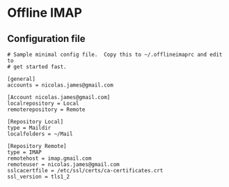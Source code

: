 # Offline IMAP

## Configuration file
	# Sample minimal config file.  Copy this to ~/.offlineimaprc and edit to
	# get started fast.
	
	[general]
	accounts = nicolas.james@gmail.com
	
	[Account nicolas.james@gmail.com]
	localrepository = Local
	remoterepository = Remote
	
	[Repository Local]
	type = Maildir
	localfolders = ~/Mail
	
	[Repository Remote]
	type = IMAP
	remotehost = imap.gmail.com
	remoteuser = nicolas.james@gmail.com
	sslcacertfile = /etc/ssl/certs/ca-certificates.crt
	ssl_version = tls1_2

